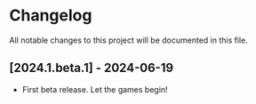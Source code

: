 # Changelog

All notable changes to this project will be documented in this file.

## [2024.1.beta.1] - 2024-06-19

- First beta release. Let the games begin!